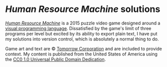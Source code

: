 # *Human Resource Machine* solutions #

[*Human Resource Machine*][HRM] is a 2015 puzzle video game designed
around a [visual programming language][VPL].  Dissatisfied by the game's
limit of three programs per level but excited by its ability to export
plain text, I have put my solutions into version control, which is
absolutely a normal thing to do.

Game art and text are © [Tomorrow Corporation][TC] and are included
to provide context.  My content is published from the United States of
America using the [CC0 1.0 Universal Public Domain Dedication][CC0].

[CC0]: https://creativecommons.org/publicdomain/zero/1.0
[HRM]: https://tomorrowcorporation.com/humanresourcemachine
[TC]: https://tomorrowcorporation.com/about
[VPL]: https://en.wikipedia.org/wiki/Visual_programming_language
    '"Visual programming language" on Wikipedia'
